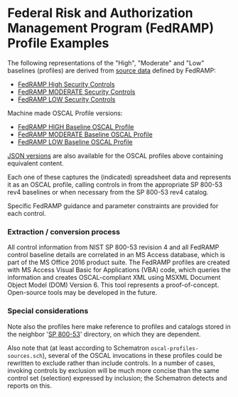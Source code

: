 # Federal Risk and Authorization Management Program (FedRAMP) Profile Examples

The following representations of the "High", "Moderate" and "Low" baselines (profiles) are derived from [source data](https://www.fedramp.gov/documents/) defined by FedRAMP:

- [FedRAMP High Security Controls](https://www.fedramp.gov/assets/resources/documents/FedRAMP_High_Security_Controls.xlsx)
- [FedRAMP MODERATE Security Controls](https://www.fedramp.gov/assets/resources/documents/FedRAMP_Moderate_Security_Controls.xlsx)
- [FedRAMP LOW Security Controls](https://www.fedramp.gov/assets/resources/documents/FedRAMP_Low_Security_Controls.xlsx)

Machine made OSCAL Profile versions:

- [FedRAMP HIGH Baseline OSCAL Profile](xml/FedRAMP_HIGH-baseline_profile.xml)
- [FedRAMP MODERATE Baseline OSCAL Profile](xml/FedRAMP_MODERATE-baseline_profile.xml)
- [FedRAMP LOW Baseline OSCAL Profile](xml/FedRAMP_LOW-baseline_profile.xml)

[JSON versions](json) are also available for the OSCAL profiles above containing equivalent content.

Each one of these captures the (indicated) spreadsheet data and represents it as an OSCAL profile, calling controls in from the appropriate SP 800-53 rev4 baselines or when necessary from the SP 800-53 rev4 catalog.

Specific FedRAMP guidance and parameter constraints are provided for each control.

### Extraction / conversion process

All control information from NIST SP 800-53 revision 4 and all FedRAMP control baseline details are correlated in an MS Access database, which is part of the MS Office 2016 product suite.
The FedRAMP profiles are created with MS Access Visual Basic for Applications (VBA) code, which queries the information and creates OSCAL-compliant XML using MSXML Document Object Model (DOM) Version 6.
This tool represents a proof-of-concept. Open-source tools may be developed in the future.

### Special considerations

Note also the profiles here make reference to profiles and catalogs stored in the neighbor '[SP 800-53](../nist.gov/SP800-53)' directory, on which they are dependent.

Also note that (at least according to Schematron `oscal-profiles-sources.sch`), several of the OSCAL invocations in these profiles could be rewritten to exclude rather than include controls. In a number of cases, invoking controls by exclusion will be much more concise than the same control set (selection) expressed by inclusion; the Schematron detects and reports on this.
